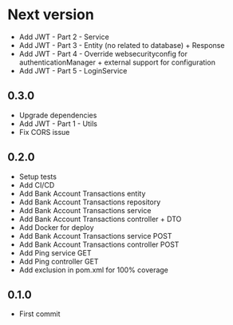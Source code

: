 # Next version
+ Add JWT - Part 2 - Service
+ Add JWT - Part 3 - Entity (no related to database) + Response
+ Add JWT - Part 4 - Override websecurityconfig for authenticationManager + external support for configuration
+ Add JWT - Part 5 - LoginService

## 0.3.0
+ Upgrade dependencies
+ Add JWT - Part 1 - Utils
+ Fix CORS issue

## 0.2.0
+ Setup tests
+ Add CI/CD
+ Add Bank Account Transactions entity
+ Add Bank Account Transactions repository
+ Add Bank Account Transactions service
+ Add Bank Account Transactions controller + DTO
+ Add Docker for deploy
+ Add Bank Account Transactions service POST
+ Add Bank Account Transactions controller POST
+ Add Ping service GET
+ Add Ping controller GET
+ Add exclusion in pom.xml for 100% coverage

## 0.1.0
+ First commit